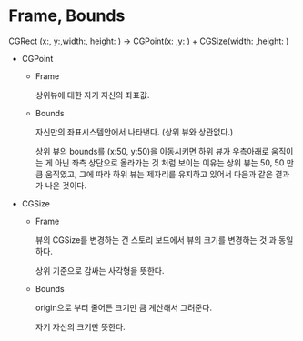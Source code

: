 # Frame, Bounds 

CGRect (x:, y:,width:, height: )  -> CGPoint(x: ,y: ) + CGSize(width: ,height: )

* CGPoint 
  * Frame

    상위뷰에 대한 자기 자신의 좌표값.

  

  * Bounds

    자신만의 좌표시스템안에서 나타낸다. (상위 뷰와 상관없다.)

    상위 뷰의 bounds를 (x:50, y:50)을 이동시키면  하위 뷰가 우측아래로 움직이는 게 아닌 좌측 상단으로 올라가는 것 처럼 보이는 이유는 상위 뷰는 50, 50 만큼 움직였고, 그에 따라 하위 뷰는 제자리를 유지하고 있어서 다음과 같은 결과가 나온 것이다.



* CGSize

  * Frame

    뷰의 CGSize를 변경하는 건 스토리 보드에서 뷰의 크기를 변경하는 것 과 동일하다.

    상위 기준으로 감싸는 사각형을 뜻한다.

  * Bounds

    origin으로 부터 줄어든 크기만 큼 계산해서 그려준다.

    자기 자신의 크기만 뜻한다.